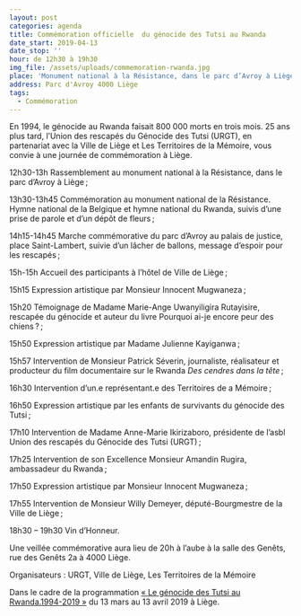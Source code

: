 ```yaml
---
layout: post
categories: agenda
title: Commémoration officielle  du génocide des Tutsi au Rwanda
date_start: 2019-04-13
date_stop: ''
hour: de 12h30 à 19h30
img_file: /assets/uploads/commemoration-rwanda.jpg
place: 'Monument national à la Résistance, dans le parc d’Avroy à Liège'
address: Parc d'Avroy 4000 Liège
tags:
  - Commémoration
---
```

En 1994, le génocide au Rwanda faisait 800 000 morts en trois mois. 25 ans plus tard, l’Union des rescapés du ­Génocide des Tutsi (URGT), en partenariat avec la Ville de Liège et Les Territoires de la Mémoire, vous convie à une journée de commémoration à Liège.

12h30-13h	Rassemblement au monument national à la Résistance, dans le parc d’Avroy à Liège ;

13h30-13h45	Commémoration au monument national de la Résistance. Hymne national de la Belgique et hymne national du Rwanda, suivis d’une prise de parole et d’un dépôt de fleurs ;

14h15-14h45	Marche commémorative du parc d’Avroy au palais de justice, place Saint-Lambert, suivie d’un lâcher de ballons, message d’espoir pour les rescapés ;

15h-15h	Accueil des participants à l’hôtel de Ville de Liège ;

15h15	Expression artistique par Monsieur ­Innocent Mugwaneza ;

15h20	Témoignage de Madame Marie-Ange Uwanyiligira Rutayisire, rescapée du génocide et auteur du livre Pourquoi ai-je encore peur des chiens ? ;

15h50	Expression artistique par Madame Julienne Kayiganwa ;

15h57	Intervention de Monsieur Patrick Séverin, journaliste, réalisateur et producteur du film documentaire sur le Rwanda _Des cendres dans la tête_ ;

16h30	Intervention d’un.e représentant.e des Territoires de a Mémoire ;

16h50	Expression artistique par les enfants de survivants du génocide des Tutsi ;

17h10	Intervention de Madame Anne-Marie Ikirizaboro, présidente de l’asbl Union des rescapés du Génocide des Tutsi (URGT) ;

17h25	Intervention de son Excellence Monsieur Amandin Rugira, ambassadeur du Rwanda ;

17h50	Expression artistique par Monsieur ­Innocent Mugwaneza ;

17h55	Intervention de Monsieur Willy Demeyer, député-Bourgmestre de la Ville de Liège ;

18h30 – 19h30	Vin d’Honneur.

Une veillée commémorative aura lieu de 20h à l’aube à la salle des Genêts, rue des Genêts 2a à 4000 Liège.

Organisateurs : URGT, Ville de Liège, Les Territoires de la Mémoire

Dans le cadre de la programmation [« Le génocide des Tutsi au Rwanda.1994-2019 »](https://www.territoires-memoire.be/agenda/2019/02/le-genocide-des-tutsi-au-rwanda-1994-2019/) du 13 mars au 13 avril 2019 à Liège.
